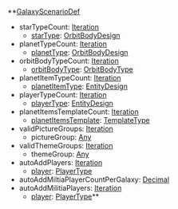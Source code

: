 **[GalaxyScenarioDef](EntrenchmentGalaxyScenarioDef.md)
  * starTypeCount: [Iteration](Iteration.md)
    * [starType](EntrenchmentOrbitBodyDesign.md): [OrbitBodyDesign](OrbitBodyDesign.md)
  * planetTypeCount: [Iteration](Iteration.md)
    * [planetType](EntrenchmentOrbitBodyDesign.md): [OrbitBodyDesign](OrbitBodyDesign.md)
  * orbitBodyTypeCount: [Iteration](Iteration.md)
    * [orbitBodyType](EntrenchmentOrbitBodyType.md): [OrbitBodyType](OrbitBodyType.md)
  * planetItemTypeCount: [Iteration](Iteration.md)
    * [planetItemType](EntrenchmentEntityDesign.md): [EntityDesign](EntityDesign.md)
  * playerTypeCount: [Iteration](Iteration.md)
    * [playerType](EntrenchmentEntityDesign.md): [EntityDesign](EntityDesign.md)
  * planetItemsTemplateCount: [Iteration](Iteration.md)
    * [planetItemsTemplate](EntrenchmentTemplateType.md): [TemplateType](TemplateType.md)
  * validPictureGroups: [Iteration](Iteration.md)
    * pictureGroup: [Any](Any.md)
  * validThemeGroups: [Iteration](Iteration.md)
    * themeGroup: [Any](Any.md)
  * autoAddPlayers: [Iteration](Iteration.md)
    * [player](EntrenchmentPlayerType.md): [PlayerType](PlayerType.md)
  * autoAddMiltiaPlayerCountPerGalaxy: [Decimal](Decimal.md)
  * autoAddMilitiaPlayers: [Iteration](Iteration.md)
    * [player](EntrenchmentPlayerType.md): [PlayerType](PlayerType.md)**
